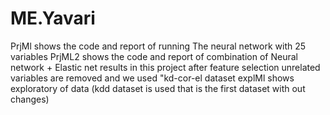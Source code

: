 # ME.Yavari
PrjMl shows the code and report of running The neural network with 25 variables 
PrjML2 shows the code and report of combination of Neural network + Elastic net results in this project after feature selection unrelated variables are removed and we used "kd-cor-el dataset 
explMl shows exploratory of data  (kdd dataset is used that is the first dataset with out changes)
